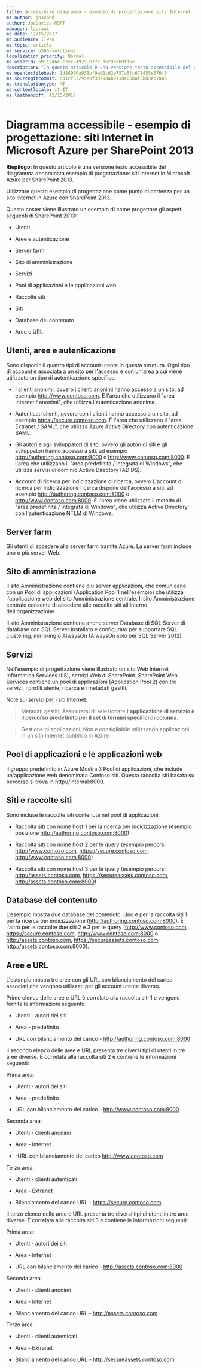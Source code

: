 ```yaml
---
title: Accessibile diagramma - esempio di progettazione siti Internet in Microsoft Azure per SharePoint 2013
ms.author: josephd
author: JoeDavies-MSFT
manager: laurawi
ms.date: 12/15/2017
ms.audience: ITPro
ms.topic: article
ms.service: o365-solutions
localization_priority: Normal
ms.assetid: b91124bc-c7ec-4929-b77c-d6293db9f15e
description: "In questo articolo è una versione testo accessibile del diagramma denominata esempio di progettazione: siti Internet in Microsoft Azure per SharePoint 2013."
ms.openlocfilehash: 1d84900a931bf9a01cd2e757a5fc671455e076f5
ms.sourcegitcommit: d31cf57295e8f3d798ab971d405baf3bd3eb7a45
ms.translationtype: MT
ms.contentlocale: it-IT
ms.lasthandoff: 12/15/2017
---
```

# <a name="accessible-diagram---design-sample-internet-sites-in-microsoft-azure-for-sharepoint-2013"></a>Diagramma accessibile - esempio di progettazione: siti Internet in Microsoft Azure per SharePoint 2013

**Riepilogo:** In questo articolo è una versione testo accessibile del diagramma denominata esempio di progettazione: siti Internet in Microsoft Azure per SharePoint 2013.
  
Utilizzare questo esempio di progettazione come punto di partenza per un sito Internet in Azure con SharePoint 2013.
  
Questo poster viene illustrato un esempio di come progettare gli aspetti seguenti di SharePoint 2013:
  
- Utenti
    
- Aree e autenticazione
    
- Server farm
    
- Sito di amministrazione
    
- Servizi
    
- Pool di applicazioni e le applicazioni web
    
- Raccolte siti
    
- Siti
    
- Database del contenuto
    
- Aree e URL
    
## <a name="users-zones-and-authentication"></a>Utenti, aree e autenticazione

Sono disponibili quattro tipi di account utente in questa struttura. Ogni tipo di account è associata a un sito per l'accesso e con un'area a cui viene utilizzato un tipo di autenticazione specifico. 
  
- I clienti anonimi, ovvero i clienti anonimi hanno accesso a un sito, ad esempio http://www.contoso.com. È l'area che utilizzano il "area Internet / anonimi", che utilizza l'autenticazione anonima.
    
- Autenticati clienti, ovvero con i clienti hanno accesso a un sito, ad esempio https://secure.contoso.com. È l'area che utilizzano il "area Extranet / SAML", che utilizza Azure Active Directory con autenticazione SAML.
    
- Gli autori e agli sviluppatori di sito, ovvero gli autori di siti e gli sviluppatori hanno accesso a siti, ad esempio http://authoring.contoso.com:8000 o http://www.contoso.com:8000. È l'area che utilizzano il "area predefinita / integrata di Windows", che utilizza servizi di dominio Active Directory (AD DS).
    
- Account di ricerca per indicizzazione di ricerca, ovvero L'account di ricerca per indicizzazione ricerca dispone dell'accesso a siti, ad esempio http://authoring.contoso.com:8000 o http://www.contoso.com:8000. È l'area viene utilizzato il metodo di "area predefinita / integrata di Windows", che utilizza Active Directory con l'autenticazione NTLM di Windows.
    
## <a name="server-farm"></a>Server farm

Gli utenti di accedere alla server farm tramite Azure. La server farm include uno o più server Web.
  
## <a name="administration-site"></a>Sito di amministrazione

Il sito Amministrazione contiene più server applicazioni, che comunicano con un Pool di applicazioni (Application Pool 1 nell'esempio) che utilizza l'applicazione web del sito Amministrazione centrale. Il sito Amministrazione centrale consente di accedere alle raccolte siti all'interno dell'organizzazione.
  
Il sito Amministrazione contiene anche server Database di SQL Server di database con SQL Server installato e configurato per supportare SQL clustering, mirroring o AlwaysOn (AlwaysOn solo per SQL Server 2012).
  
## <a name="services"></a>Servizi

Nell'esempio di progettazione viene illustrato un sito Web Internet Information Services (IIS), servizi Web di SharePoint. SharePoint Web Services contiene un pool di applicazioni (Application Pool 2) con tre servizi, i profili utente, ricerca e i metadati gestiti.
  
Note sui servizi per i siti Internet:
  
> Metadati gestiti, Assicurarsi di selezionare **l'applicazione di servizio è il percorso predefinito per il set di termini specifici di colonna**.
    
> Gestione di applicazioni, Non è consigliabile utilizzando applicazioni in un sito Internet pubblico in Azure.
    
## <a name="application-pools-and-web-applications"></a>Pool di applicazioni e le applicazioni web

Il gruppo predefinito in Azure Mostra 3 Pool di applicazioni, che include un'applicazione web denominata Contoso siti. Questa raccolta siti basata su percorso si trova in http://internal:8000.
  
## <a name="site-collections-and-sites"></a>Siti e raccolte siti

Sono incluse le raccolte siti contenute nel pool di applicazioni:
  
- Raccolta siti con nome host 1 per la ricerca per indicizzazione (esempio posizione http://authoring.contoso.com:8000)
    
- Raccolta siti con nome host 2 per le query (esempio percorsi http://www.contoso.com, https://secure.contoso.com, http://www.contoso.com:8000)
    
- Raccolta siti con nome host 3 per le query (esempio percorsi http://assets.contoso.com, https://secureassets.contoso.com, http://assets.contoso.com:8000)
    
## <a name="content-databases"></a>Database del contenuto

L'esempio mostra due database del contenuto. Uno è per la raccolta siti 1 per la ricerca per indicizzazione (http://authoring.contoso.com:8000). È l'altro per le raccolte due siti 2 e 3 per le query (http://www.contoso.com, https://secure.contoso.com, http://www.contoso.com:8000 o http://assets.contoso.com, https://secureassets.contoso.com, http://assets.contoso.com:8000).
  
## <a name="zones-and-urls"></a>Aree e URL

L'esempio mostra tre aree con gli URL con bilanciamento del carico associati che vengono utilizzati per gli account utente diverso. 
  
Primo elenco delle aree e URL è correlato alla raccolta siti 1 e vengono fornite le informazioni seguenti:
  
- Utenti - autori dei siti
    
- Area - predefinito
    
- URL con bilanciamento del carico - http://authoring.contoso.com:8000
    
Il secondo elenco delle aree e URL presenta tre diversi tipi di utenti in tre aree diverse. È correlata alla raccolta siti 2 e contiene le informazioni seguenti:
  
Prima area:
  
- Utenti - autori dei siti
    
- Area - predefinito
    
- URL con bilanciamento del carico - http://www.contoso.com:8000
    
Seconda area:
  
- Utenti - clienti anonimi
    
- Area - Internet
    
- -URL con bilanciamento del carico http://www.contoso.com
    
Terzo area:
  
- Utenti - clienti autenticati
    
- Area - Extranet
    
- Bilanciamento del carico URL - https://secure.contoso.com
    
Il terzo elenco delle aree e URL presenta tre diversi tipi di utenti in tre aree diverse. È correlata alla raccolta siti 3 e contiene le informazioni seguenti:
  
Prima area:
  
- Utenti - autori dei siti
    
- Area - Internet
    
- URL con bilanciamento del carico - http://assets.contoso.com:8000
    
Seconda area:
  
- Utenti - clienti anonimi
    
- Area - Internet
    
- Bilanciamento del carico URL - http://assets.contoso.com
    
Terzo area:
  
- Utenti - clienti autenticati
    
- Area - Extranet
    
- Bilanciamento del carico URL - http://secureassets.contoso.com
    

